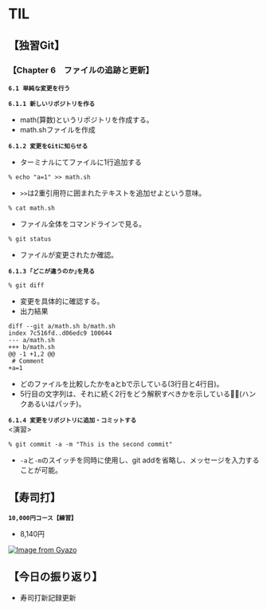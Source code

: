 # TIL  

## 【独習Git】  

### 【Chapter 6　ファイルの追跡と更新】  
**`6.1 単純な変更を行う`**  

**`6.1.1 新しいリポジトリを作る`**
- math(算数)というリポジトリを作成する。  
- math.shファイルを作成  

**`6.1.2 変更をGitに知らせる`**  
- ターミナルにてファイルに1行追加する  
```
% echo "a=1" >> math.sh  
```
- `>>`は2重引用符に囲まれたテキストを追加せよという意味。  
```
% cat math.sh  
```
- ファイル全体をコマンドラインで見る。  

```
% git status  
```
- ファイルが変更されたか確認。  

**`6.1.3 ｢どこが違うのか｣を見る`**  
```
% git diff  
```
- 変更を具体的に確認する。  
- 出力結果  
```
diff --git a/math.sh b/math.sh
index 7c516fd..d06edc9 100644
--- a/math.sh
+++ b/math.sh
@@ -1 +1,2 @@
 # Comment 
+a=1
```
- どのファイルを比較したかをaとbで示している(3行目と4行目)。  
- 5行目の文字列は、それに続く2行をどう解釈すべきかを示している(ハンクあるいはパッチ)。  

**`6.1.4 変更をリポジトリに追加・コミットする`**  
<演習>  
```
% git commit -a -m "This is the second commit"  
```
- `-a`と`-m`のスイッチを同時に使用し、git addを省略し、メッセージを入力することが可能。  

## 【寿司打】 ##  
**`10,000円コース【練習】`**
- 8,140円  

[![Image from Gyazo](https://i.gyazo.com/4a6ea13721002932a5660528e79b2899.png)](https://gyazo.com/4a6ea13721002932a5660528e79b2899)

## 【今日の振り返り】  
- 寿司打新記録更新
